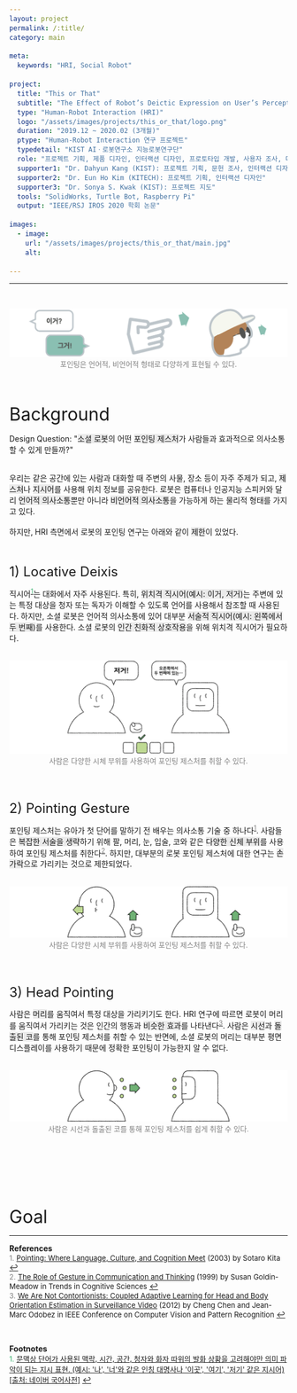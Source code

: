 ```yaml
---
layout: project
permalink: /:title/
category: main

meta:
  keywords: "HRI, Social Robot"

project:
  title: "This or That"
  subtitle: "The Effect of Robot’s Deictic Expression on User’s Perception"
  type: "Human-Robot Interaction (HRI)"
  logo: "/assets/images/projects/this_or_that/logo.png"
  duration: "2019.12 ~ 2020.02 (3개월)"
  ptype: "Human-Robot Interaction 연구 프로젝트"
  typedetail: "KIST AIㆍ로봇연구소 지능로봇연구단"
  role: "프로젝트 기획, 제품 디자인, 인터랙션 디자인, 프로토타입 개발, 사용자 조사, 데이터 분석"
  supporter1: "Dr. Dahyun Kang (KIST): 프로젝트 기획, 문헌 조사, 인터랙션 디자인, 사용자 조사, 데이터 분석"
  supporter2: "Dr. Eun Ho Kim (KITECH): 프로젝트 기획, 인터랙션 디자인"
  supporter3: "Dr. Sonya S. Kwak (KIST): 프로젝트 지도"
  tools: "SolidWorks, Turtle Bot, Raspberry Pi"
  output: "IEEE/RSJ IROS 2020 학회 논문"

images:
  - image:
    url: "/assets/images/projects/this_or_that/main.jpg"
    alt:

---
```

---
<br>
<p align="center">
  <img src="/assets/images/projects/this_or_that/intro.png">
  <br>
  <font size="2em" color="gray">포인팅은 언어적, 비언어적 형태로 다양하게 표현될 수 있다.</font>
</p>
<br><br>

<font size="6em">Background</font>
<br>

Design Question: "<span style="background-color:#EBEBEB">소셜 로봇</span>의 어떤 <span style="background-color:#EBEBEB">포인팅 제스처</span>가 사람들과 효과적으로 의사소통할 수 있게 만들까?"
<br><br>

우리는 같은 공간에 있는 사람과 대화할 때 주변의 사물, 장소 등이 자주 주제가 되고, <span style="background-color:#EBEBEB">제스처</span>나 <span style="background-color:#EBEBEB">지시어</span>를 사용해 위치 정보를 공유한다.
로봇은 컴퓨터나 인공지능 스피커와 달리 <span style="background-color:#EBEBEB">언어적 의사소통</span>뿐만 아니라 <span style="background-color:#EBEBEB">비언어적 의사소통</span>을 가능하게 하는 물리적 형태를 가지고 있다.  
<br>
하지만, HRI 측면에서 로봇의 포인팅 연구는 아래와 같이 <span style="background-color:#EBEBEB">제한</span>이 있었다.  
<br><br>

<font size="5em">1) Locative Deixis</font>
<br>

직시어<sup id="F01">[<span style="color:MediumSeaGreen">1</span>](#footnote_1)</sup>는 대화에서 자주 사용된다. 특히, <span style="background-color:#EBEBEB">위치격 직시어(예시: 이거, 저거)</span>는 주변에 있는 특정 대상을 청자 또는 독자가 이해할 수 있도록 언어를 사용해서 참조할 때 사용된다. 하지만, 소셜 로봇은 언어적 의사소통에 있어 대부분 <span style="background-color:#EBEBEB">서술적 직시어(예시: 왼쪽에서 두 번째)</span>를 사용한다. 소셜 로봇의 <span style="background-color:#EBEBEB">인간 친화적 상호작용</span>을 위해 위치격 직시어가 필요하다.  
<br>

<p align="center">
  <img src="/assets/images/projects/this_or_that/bg1.png">
  <br>
  <font size="2em" color="gray">사람은 다양한 시체 부위를 사용하여 포인팅 제스처를 취할 수 있다.</font>
</p>
<br><br>

<font size="5em">2) Pointing Gesture</font>
<br>

포인팅 제스처는 유아가 첫 단어를 말하기 전 배우는 의사소통 기술 중 하나다<sup id="R01">[<span style="color:gray">1</span>](#reference_1)</sup>. 사람들은 <span style="background-color:#EBEBEB">복잡한 서술을 생략</span>하기 위해 팔, 머리, 눈, 입술, 코와 같은 <span style="background-color:#EBEBEB">다양한 신체 부위</span>를 사용하여 포인팅 제스처를 취한다<sup id="R02">[<span style="color:gray">2</span>](#reference_2)</sup>. 하지만, 대부분의 로봇 포인팅 제스처에 대한 연구는 <span style="background-color:#EBEBEB">손가락</span>으로 가리키는 것으로 제한되었다.  
<br>

<p align="center">
  <img src="/assets/images/projects/this_or_that/bg2.png">
  <br>
  <font size="2em" color="gray">사람은 다양한 시체 부위를 사용하여 포인팅 제스처를 취할 수 있다.</font>
</p>
<br><br>

<font size="5em">3) Head Pointing</font>
<br>

사람은 <span style="background-color:#EBEBEB">머리</span>를 움직여서 특정 대상을 가리키기도 한다. HRI 연구에 따르면 로봇이 머리를 움직여서 가리키는 것은 인간의 행동과 <span style="background-color:#EBEBEB">비슷한 효과</span>를 나타낸다<sup id="R03">[<span style="color:gray">3</span>](#reference_3)</sup>. 사람은 <span style="background-color:#EBEBEB">시선</span>과 <span style="background-color:#EBEBEB">돌출된 코</span>를 통해 포인팅 제스처를 취할 수 있는 반면에, 소셜 로봇의 머리는 대부분 평면 디스플레이를 사용하기 때문에 정확한 포인팅이 가능한지 알 수 없다.  
<br>

<p align="center">
  <img src="/assets/images/projects/this_or_that/bg3.png">
  <br>
  <font size="2em" color="gray">사람은 시선과 돌출된 코를 통해 포인팅 제스처를 쉽게 취할 수 있다.</font>
</p>
<br><br><br><br><br><br>

<font size="6em">Goal</font>
<br>

---
**References**  
<a name="reference_1"><font size="2em" color="gray">1.</font></a> [<font size="2em"><u>Pointing: Where Language, Culture, and Cognition Meet</u></font>](https://books.google.co.kr/books?hl=ko&lr=&id=JlN4AgAAQBAJ&oi=fnd&pg=PP1&dq=Pointing:+Where+Language,+Culture,+and+Cognition+Meet&ots=pP_hGHknJb&sig=fk5eCywXFbZW79pPA4QPUP5An-Q#v=onepage&q=Pointing%3A%20Where%20Language%2C%20Culture%2C%20and%20Cognition%20Meet&f=false)<font size="2em"> (2003) by Sotaro Kita</font> [↩](#R01)  
<a name="reference_2"><font size="2em" color="gray">2.</font></a> [<font size="2em"><u>The Role of Gesture in Communication and Thinking</u></font>](http://citeseerx.ist.psu.edu/viewdoc/download;jsessionid=51D1CBC4966CC0EDAAF34593B83E30F3?doi=10.1.1.462.5492&rep=rep1&type=pdf)<font size="2em"> (1999) by Susan Goldin-Meadow in Trends in Cognitive Sciences</font> [↩](#R02)  
<a name="reference_3"><font size="2em" color="gray">3.</font></a> [<font size="2em"><u>We Are Not Contortionists: Coupled Adaptive Learning for Head and Body Orientation Estimation in Surveillance Video</u></font>](https://ieeexplore.ieee.org/document/6247845)<font size="2em"> (2012) by Cheng Chen and Jean-Marc Odobez in IEEE Conference on Computer Vision and Pattern Recognition</font> [↩](#R03)  

<br>

**Footnotes**  
<a name="footnote_1"><font size="2em" color="MediumSeaGreen">1.</font></a> [<font size="2em">문맥상 단어가 사용된 맥락, 시간, 공간, 청자와 화자 따위의 발화 상황을 고려해야만 의미 파악이 되는 지시 표현. (예시: '나', '너'와 같은 인칭 대명사나 '이곳', '여기', '저기' 같은 지시어) <u>[출처: 네이버 국어사전]</u></font>](https://ko.dict.naver.com/#/entry/koko/2416902403024234bfed8ca7887a3441) [↩](#F01)  

<br><br><br>
